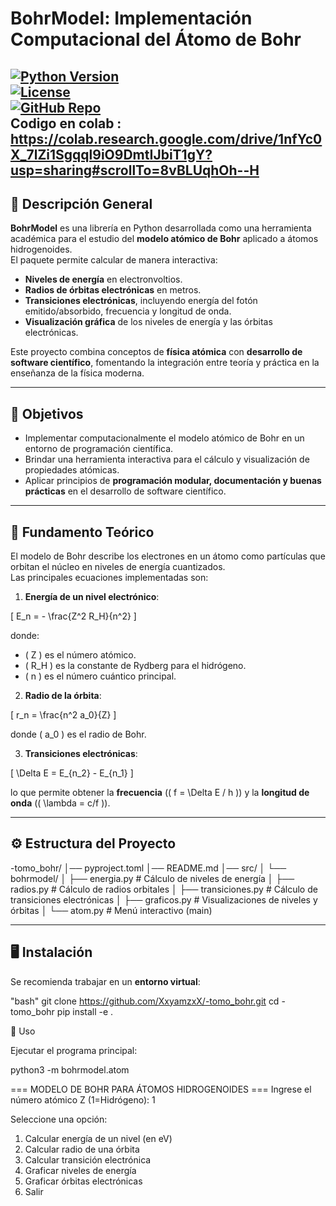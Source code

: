 # BohrModel: Implementación Computacional del Átomo de Bohr  

[![Python Version](https://img.shields.io/badge/python-3.8%2B-blue.svg)](https://www.python.org/)  
[![License](https://img.shields.io/badge/license-MIT-green.svg)](LICENSE)  
[![GitHub Repo](https://img.shields.io/badge/GitHub-repo-blue.svg)](https://github.com/XxyamzxX/-tomo_bohr)  
Codigo en colab : https://colab.research.google.com/drive/1nfYc0X_7lZi1Sgqql9iO9DmtIJbiT1gY?usp=sharing#scrollTo=8vBLUqhOh--H
---

## 📖 Descripción General  

**BohrModel** es una librería en Python desarrollada como una herramienta académica para el estudio del **modelo atómico de Bohr** aplicado a átomos hidrogenoides.  
El paquete permite calcular de manera interactiva:  

- **Niveles de energía** en electronvoltios.  
- **Radios de órbitas electrónicas** en metros.  
- **Transiciones electrónicas**, incluyendo energía del fotón emitido/absorbido, frecuencia y longitud de onda.  
- **Visualización gráfica** de los niveles de energía y las órbitas electrónicas.  

Este proyecto combina conceptos de **física atómica** con **desarrollo de software científico**, fomentando la integración entre teoría y práctica en la enseñanza de la física moderna.  

---

## 🎯 Objetivos  

- Implementar computacionalmente el modelo atómico de Bohr en un entorno de programación científica.  
- Brindar una herramienta interactiva para el cálculo y visualización de propiedades atómicas.  
- Aplicar principios de **programación modular, documentación y buenas prácticas** en el desarrollo de software científico.  

---

## 🔬 Fundamento Teórico  

El modelo de Bohr describe los electrones en un átomo como partículas que orbitan el núcleo en niveles de energía cuantizados.  
Las principales ecuaciones implementadas son:  

1. **Energía de un nivel electrónico**:  

\[
E_n = - \frac{Z^2 R_H}{n^2}
\]

donde:  
- \( Z \) es el número atómico.  
- \( R_H \) es la constante de Rydberg para el hidrógeno.  
- \( n \) es el número cuántico principal.  

2. **Radio de la órbita**:  

\[
r_n = \frac{n^2 a_0}{Z}
\]

donde \( a_0 \) es el radio de Bohr.  

3. **Transiciones electrónicas**:  

\[
\Delta E = E_{n_2} - E_{n_1}
\]

lo que permite obtener la **frecuencia** (\( f = \Delta E / h \)) y la **longitud de onda** (\( \lambda = c/f \)).  

---

## ⚙️ Estructura del Proyecto  

-tomo_bohr/
│── pyproject.toml
│── README.md
│── src/
│ └── bohrmodel/
│ ├── energia.py # Cálculo de niveles de energía
│ ├── radios.py # Cálculo de radios orbitales
│ ├── transiciones.py # Cálculo de transiciones electrónicas
│ ├── graficos.py # Visualizaciones de niveles y órbitas
│ └── atom.py # Menú interactivo (main)



---

## 🖥️ Instalación  

Se recomienda trabajar en un **entorno virtual**:  

"bash"
git clone https://github.com/XxyamzxX/-tomo_bohr.git
cd -tomo_bohr
pip install -e .


🚀 Uso

Ejecutar el programa principal:

python3 -m bohrmodel.atom

=== MODELO DE BOHR PARA ÁTOMOS HIDROGENOIDES ===
Ingrese el número atómico Z (1=Hidrógeno): 1

Seleccione una opción:
1. Calcular energía de un nivel (en eV)
2. Calcular radio de una órbita
3. Calcular transición electrónica
4. Graficar niveles de energía
5. Graficar órbitas electrónicas
0. Salir



